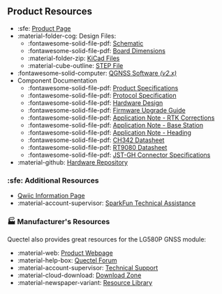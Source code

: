 ## Product Resources

- :sfe: [Product Page](https://www.sparkfun.com/sparkfun-quadband-gnss-rtk-with-heading-breakout-lg580p-qwiic.html)
- :material-folder-cog: Design Files:
	- :fontawesome-solid-file-pdf: [Schematic](./assets/board_files/schematic.pdf)
	- :fontawesome-solid-file-pdf: [Board Dimensions](./assets/board_files/dimensions.pdf)
	- :material-folder-zip: [KiCad Files](./assets/board_files/kicad_files.zip)
	- :material-cube-outline: [STEP File](./assets/3d_model/cad_model.step)
- :fontawesome-solid-computer: [QGNSS Software *(v2.x)*](https://www.quectel.com/download/qgnss_v2-0_en/)
- Component Documentation
	- :fontawesome-solid-file-pdf: [Product Specifications](./assets/component_documentation/Quectel_LG580P03_GNSS_Module_Specification_V1.0.pdf)
	- :fontawesome-solid-file-pdf: [Protocol Specification](./assets/component_documentation/quectel_lg290p03lgx80p03_gnss_protocol_specification_v1-1.pdf)
	- :fontawesome-solid-file-pdf: [Hardware Design](./assets/component_documentation/quectel_lg580p03_hardware_design_v1-0.pdf)
	- :fontawesome-solid-file-pdf: [Firmware Upgrade Guide](./assets/component_documentation/quectel_lg290p03lgx80p03_firmware_upgrade_guide_v1-1.pdf)
	- :fontawesome-solid-file-pdf: [Application Note - RTK Corrections](./assets/component_documentation/quectel_lg290p03lgx80p03_rtk_application_note_v1-1.pdf)
	- :fontawesome-solid-file-pdf: [Application Note - Base Station](./assets/component_documentation/quectel_lg290p03lgx80p_series_base_station_mode_application_note_v1-1.pdf)
	- :fontawesome-solid-file-pdf: [Application Note - Heading](./assets/component_documentation/quectel_lg580p_series_dual-antenna_heading_application_note_v1-0.pdf)
	- :fontawesome-solid-file-pdf: [CH342 Datasheet](./assets/component_documentation/CH342%20Datasheet.pdf)
	- :fontawesome-solid-file-pdf: [RT9080 Datasheet](./assets/component_documentation/DS9080.pdf)
	- :fontawesome-solid-file-pdf: [JST-GH Connector Specifications](./assets/component_documentation/JST-GH_datasheet.pdf)
- :material-github: [Hardware Repository](https://github.com/sparkfun/SparkFun_GNSS_LG580P)



### :sfe: Additional Resources

- [Qwiic Information Page](https://www.sparkfun.com/qwiic)
- :material-account-supervisor: [SparkFun Technical Assistance](https://www.sparkfun.com/technical_assistance)


### 🏭&nbsp;Manufacturer's Resources
Quectel also provides great resources for the LG580P GNSS module:

- :material-web: [Product Webpage](https://www.quectel.com/product/gnss-lg580p-03/)
- :material-help-box: [Quectel Forum](https://forums.quectel.com/)
- :material-account-supervisor: [Technical Support](https://www.quectel.com/tech-support/)
- :material-cloud-download: [Download Zone](https://www.quectel.com/download-zone/?_sft_product_cat=gnss-modules-standalone)
- :material-newspaper-variant: [Resource Library](https://www.quectel.com/library?_sft_topic=gnss)

